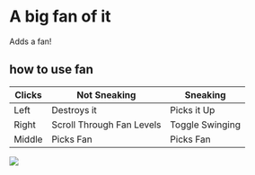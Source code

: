 # A big fan of it
Adds a fan!

## how to use fan

|  Clicks | Not Sneaking | Sneaking |
| ----------- | ----------- | ----------- |
| Left | Destroys it       | Picks it Up       |
| Right | Scroll Through Fan Levels        | Toggle Swinging        |
| Middle |                     Picks Fan       |  Picks Fan       |


![](https://laws.should-be.legal/3C14mzt.png)